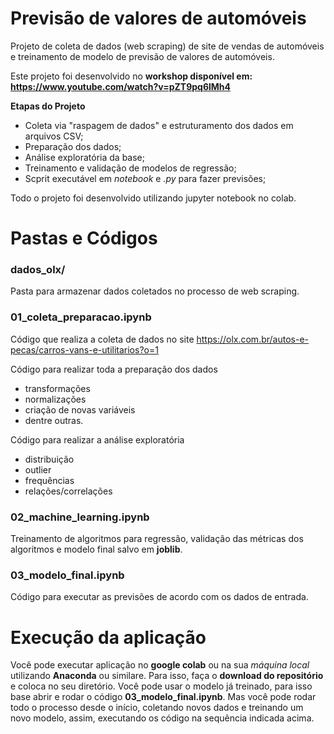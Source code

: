 # Previsão de valores de automóveis
Projeto de coleta de dados (web scraping) de site de vendas de automóveis e treinamento de modelo de previsão de valores de automóveis.

Este projeto foi desenvolvido no **workshop disponível em: https://www.youtube.com/watch?v=pZT9pq6lMh4**

**Etapas do Projeto**
* Coleta via "raspagem de dados" e estruturamento dos dados em arquivos CSV;
* Preparação dos dados;
* Análise exploratória da base;
* Treinamento e validação de modelos de regressão;
* Scprit executável em *notebook* e *.py* para fazer previsões;

Todo o projeto foi desenvolvido utilizando jupyter notebook no colab.

# Pastas e Códigos
### dados_olx/
Pasta para armazenar dados coletados no processo de web scraping.

### 01_coleta_preparacao.ipynb
Código que realiza a coleta de dados no site https://olx.com.br/autos-e-pecas/carros-vans-e-utilitarios?o=1

Código para realizar toda a preparação dos dados
* transformações
* normalizações
* criação de novas variáveis
* dentre outras.

Código para realizar a análise exploratória
- distribuição
- outlier
- frequências
- relações/correlações

### 02_machine_learning.ipynb
Treinamento de algoritmos para regressão, validação das métricas dos algoritmos e modelo final salvo em **joblib**.

### 03_modelo_final.ipynb
Código para executar as previsões de acordo com os dados de entrada.

# Execução da aplicação
Você pode executar aplicação no **google colab** ou na sua *máquina local* utilizando **Anaconda** ou similare.
Para isso, faça o **download do repositório** e coloca no seu diretório. Você pode usar o modelo já treinado, para isso base abrir e rodar o código **03_modelo_final.ipynb**. 
Mas você pode rodar todo o processo desde o início, coletando novos dados e treinando um novo modelo, assim, executando os código na sequência indicada acima.
